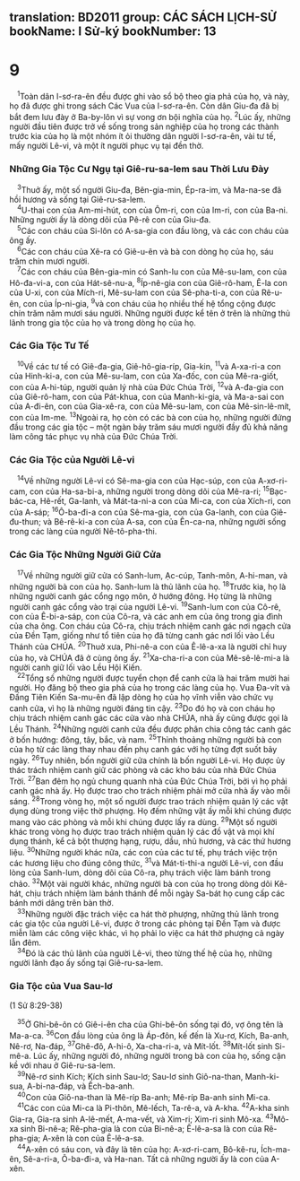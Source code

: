 translation: BD2011
group: CÁC SÁCH LỊCH-SỬ
bookName: I Sử-ký 
bookNumber: 13
-------

<div class="title"><h1>9</h1></div>
<span class="verse 1su_9_1"> <sup>1</sup>Toàn dân I-sơ-ra-ên đều được ghi vào sổ bộ theo gia phả của họ, và này, họ đã được ghi trong sách Các Vua của I-sơ-ra-ên. Còn dân Giu-đa đã bị bắt đem lưu đày ở Ba-by-lôn vì sự vong ơn bội nghĩa của họ. </span>
<span class="verse 1su_9_2"><sup>2</sup>Lúc ấy, những người đầu tiên được trở về sống trong sản nghiệp của họ trong các thành trước kia của họ là một nhóm ít ỏi thường dân người I-sơ-ra-ên, vài tư tế, mấy người Lê-vi, và một ít người phục vụ tại đền thờ.<br/></span>
<div class="title"><h3>Những Gia Tộc Cư Ngụ tại Giê-ru-sa-lem sau Thời Lưu Ðày</h3></div>
<span class="verse 1su_9_3"> <sup>3</sup>Thuở ấy, một số người Giu-đa, Bên-gia-min, Ép-ra-im, và Ma-na-se đã hồi hương và sống tại Giê-ru-sa-lem.<br/></span>
<span class="verse 1su_9_4"> <sup>4</sup>U-thai con của Am-mi-hút, con của Ôm-ri, con của Im-ri, con của Ba-ni. Những người ấy là dòng dõi của Pê-rê con của Giu-đa.<br/></span>
<span class="verse 1su_9_5"> <sup>5</sup>Các con cháu của Si-lôn có A-sa-gia con đầu lòng, và các con cháu của ông ấy.<br/></span>
<span class="verse 1su_9_6"> <sup>6</sup>Các con cháu của Xê-ra có Giê-u-ên và bà con dòng họ của họ, sáu trăm chín mươi người.<br/></span>
<span class="verse 1su_9_7"> <sup>7</sup>Các con cháu của Bên-gia-min có Sanh-lu con của Mê-su-lam, con của Hô-đa-vi-a, con của Hát-sê-nu-a, </span>
<span class="verse 1su_9_8"><sup>8</sup>Íp-nê-gia con của Giê-rô-ham, Ê-la con của U-xi, con của Mích-ri, Mê-su-lam con của Sê-pha-ti-a, con của Rê-u-ên, con của Íp-ni-gia, </span>
<span class="verse 1su_9_9"><sup>9</sup>và con cháu của họ nhiều thế hệ tổng cộng được chín trăm năm mươi sáu người. Những người được kể tên ở trên là những thủ lãnh trong gia tộc của họ và trong dòng họ của họ.<br/></span>
<div class="title"><h3>Các Gia Tộc Tư Tế</h3></div>
<span class="verse 1su_9_10"> <sup>10</sup>Về các tư tế có Giê-đa-gia, Giê-hô-gia-ríp, Gia-kin, </span>
<span class="verse 1su_9_11"><sup>11</sup>và A-xa-ri-a con của Hinh-ki-a, con của Mê-su-lam, con của Xa-đốc, con của Mê-ra-giốt, con của A-hi-túp, người quản lý nhà của Ðức Chúa Trời, </span>
<span class="verse 1su_9_12"><sup>12</sup>và A-đa-gia con của Giê-rô-ham, con của Pát-khua, con của Manh-ki-gia, và Ma-a-sai con của A-đi-ên, con của Gia-xê-ra, con của Mê-su-lam, con của Mê-sin-lê-mít, con của Im-me. </span>
<span class="verse 1su_9_13"><sup>13</sup>Ngoài ra, họ còn có các bà con của họ, những người đứng đầu trong các gia tộc – một ngàn bảy trăm sáu mươi người đầy đủ khả năng làm công tác phục vụ nhà của Ðức Chúa Trời.<br/></span>
<div class="title"><h3>Các Gia Tộc của Người Lê-vi</h3></div>
<span class="verse 1su_9_14"> <sup>14</sup>Về những người Lê-vi có Sê-ma-gia con của Hạc-súp, con của A-xơ-ri-cam, con của Ha-sa-bi-a, những người trong dòng dõi của Mê-ra-ri; </span>
<span class="verse 1su_9_15"><sup>15</sup>Bạc-bác-ca, Hê-rết, Ga-lanh, và Mát-ta-ni-a con của Mi-ca, con của Xích-ri, con của A-sáp; </span>
<span class="verse 1su_9_16"><sup>16</sup>Ô-ba-đi-a con của Sê-ma-gia, con của Ga-lanh, con của Giê-đu-thun; và Bê-rê-ki-a con của A-sa, con của Ên-ca-na, những người sống trong các làng của người Nê-tô-pha-thi.<br/></span>
<div class="title"><h3>Các Gia Tộc Những Người Giữ Cửa</h3></div>
<span class="verse 1su_9_17"> <sup>17</sup>Về những người giữ cửa có Sanh-lum, Ạc-cúp, Tanh-môn, A-hi-man, và những người bà con của họ. Sanh-lum là thủ lãnh của họ. </span>
<span class="verse 1su_9_18"><sup>18</sup>Trước kia, họ là những người canh gác cổng ngọ môn, ở hướng đông. Họ từng là những người canh gác cổng vào trại của người Lê-vi. </span>
<span class="verse 1su_9_19"><sup>19</sup>Sanh-lum con của Cô-rê, con của Ê-bi-a-sáp, con của Cô-ra, và các anh em của ông trong gia đình của cha ông. Con cháu của Cô-ra, chịu trách nhiệm canh gác nơi ngạch cửa của Ðền Tạm, giống như tổ tiên của họ đã từng canh gác nơi lối vào Lều Thánh của CHÚA. </span>
<span class="verse 1su_9_20"><sup>20</sup>Thuở xưa, Phi-nê-a con của Ê-lê-a-xa là người chỉ huy của họ, và CHÚA đã ở cùng ông ấy. </span>
<span class="verse 1su_9_21"><sup>21</sup>Xa-cha-ri-a con của Mê-sê-lê-mi-a là người canh giữ lối vào Lều Hội Kiến.<br/></span>
<span class="verse 1su_9_22"> <sup>22</sup>Tổng số những người được tuyển chọn để canh cửa là hai trăm mười hai người. Họ đăng bộ theo gia phả của họ trong các làng của họ. Vua Ða-vít và Ðấng Tiên Kiến Sa-mu-ên đã lập dòng họ của họ vĩnh viễn vào chức vụ canh cửa, vì họ là những người đáng tin cậy. </span>
<span class="verse 1su_9_23"><sup>23</sup>Do đó họ và con cháu họ chịu trách nhiệm canh gác các cửa vào nhà CHÚA, nhà ấy cũng được gọi là Lều Thánh. </span>
<span class="verse 1su_9_24"><sup>24</sup>Những người canh cửa đều được phân chia công tác canh gác ở bốn hướng: đông, tây, bắc, và nam. </span>
<span class="verse 1su_9_25"><sup>25</sup>Thỉnh thoảng những người bà con của họ từ các làng thay nhau đến phụ canh gác với họ từng đợt suốt bảy ngày. </span>
<span class="verse 1su_9_26"><sup>26</sup>Tuy nhiên, bốn người giữ cửa chính là bốn người Lê-vi. Họ được ủy thác trách nhiệm canh giữ các phòng và các kho báu của nhà Ðức Chúa Trời. </span>
<span class="verse 1su_9_27"><sup>27</sup>Ban đêm họ ngủ chung quanh nhà của Ðức Chúa Trời, bởi vì họ phải canh gác nhà ấy. Họ được trao cho trách nhiệm phải mở cửa nhà ấy vào mỗi sáng. </span>
<span class="verse 1su_9_28"><sup>28</sup>Trong vòng họ, một số người được trao trách nhiệm quản lý các vật dụng dùng trong việc thờ phượng. Họ đếm những vật ấy mỗi khi chúng được mang vào các phòng và mỗi khi chúng được lấy ra dùng. </span>
<span class="verse 1su_9_29"><sup>29</sup>Một số người khác trong vòng họ được trao trách nhiệm quản lý các đồ vật và mọi khí dụng thánh, kể cả bột thượng hạng, rượu, dầu, nhũ hương, và các thứ hương liệu. </span>
<span class="verse 1su_9_30"><sup>30</sup>Những người khác nữa, các con của các tư tế, phụ trách việc trộn các hương liệu cho đúng công thức, </span>
<span class="verse 1su_9_31"><sup>31</sup>và Mát-ti-thi-a người Lê-vi, con đầu lòng của Sanh-lum, dòng dõi của Cô-ra, phụ trách việc làm bánh trong chảo. </span>
<span class="verse 1su_9_32"><sup>32</sup>Một vài người khác, những người bà con của họ trong dòng dõi Kê-hát, chịu trách nhiệm làm bánh thánh để mỗi ngày Sa-bát họ cung cấp các bánh mới dâng trên bàn thờ.<br/></span>
<span class="verse 1su_9_33"> <sup>33</sup>Những người đặc trách việc ca hát thờ phượng, những thủ lãnh trong các gia tộc của người Lê-vi, được ở trong các phòng tại Ðền Tạm và được miễn làm các công việc khác, vì họ phải lo việc ca hát thờ phượng cả ngày lẫn đêm.<br/></span>
<span class="verse 1su_9_34"> <sup>34</sup>Ðó là các thủ lãnh của người Lê-vi, theo từng thế hệ của họ, những người lãnh đạo ấy sống tại Giê-ru-sa-lem.<br/></span>
<div class="title"><h3>Gia Tộc của Vua Sau-lơ</h3><p>(1 Sử 8:29-38)</p></div>
<span class="verse 1su_9_35"> <sup>35</sup>Ở Ghi-bê-ôn có Giê-i-ên cha của Ghi-bê-ôn sống tại đó, vợ ông tên là Ma-a-ca. </span>
<span class="verse 1su_9_36"><sup>36</sup>Con đầu lòng của ông là Áp-đôn, kế đến là Xu-rơ, Kích, Ba-anh, Nê-rơ, Na-đáp, </span>
<span class="verse 1su_9_37"><sup>37</sup>Ghê-đô, A-hi-ô, Xa-cha-ri-a, và Mít-lốt. </span>
<span class="verse 1su_9_38"><sup>38</sup>Mít-lốt sinh Si-mê-a. Lúc ấy, những người đó, những người trong bà con của họ, sống cận kề với nhau ở Giê-ru-sa-lem.<br/></span>
<span class="verse 1su_9_39"> <sup>39</sup>Nê-rơ sinh Kích; Kích sinh Sau-lơ; Sau-lơ sinh Giô-na-than, Manh-ki-sua, A-bi-na-đáp, và Ếch-ba-anh.<br/></span>
<span class="verse 1su_9_40"> <sup>40</sup>Con của Giô-na-than là Mê-ríp Ba-anh; Mê-ríp Ba-anh sinh Mi-ca.<br/></span>
<span class="verse 1su_9_41"> <sup>41</sup>Các con của Mi-ca là Pi-thôn, Mê-lếch, Ta-rê-a, và A-kha. </span>
<span class="verse 1su_9_42"><sup>42</sup>A-kha sinh Gia-ra, Gia-ra sinh A-lê-mết, A-ma-vết, và Xim-ri; Xim-ri sinh Mô-xa. </span>
<span class="verse 1su_9_43"><sup>43</sup>Mô-xa sinh Bi-nê-a; Rê-pha-gia là con của Bi-nê-a; Ê-lê-a-sa là con của Rê-pha-gia; A-xên là con của Ê-lê-a-sa.<br/></span>
<span class="verse 1su_9_44"> <sup>44</sup>A-xên có sáu con, và đây là tên của họ: A-xơ-ri-cam, Bô-kê-ru, Ích-ma-ên, Sê-a-ri-a, Ô-ba-đi-a, và Ha-nan. Tất cả những người ấy là con của A-xên.<br/></span>
